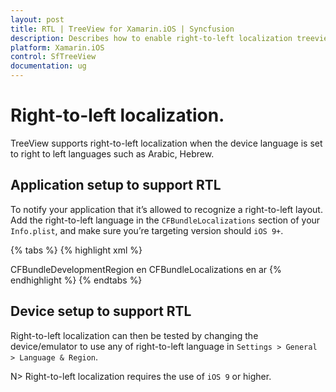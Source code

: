 ```yaml
---
layout: post
title: RTL | TreeView for Xamarin.iOS | Syncfusion
description: Describes how to enable right-to-left localization treeview.
platform: Xamarin.iOS
control: SfTreeView
documentation: ug
---
```


# Right-to-left localization.

 TreeView supports right-to-left localization when the device language is set to right to left languages such as Arabic, Hebrew. 

## Application setup to support RTL

To notify your application that it’s allowed to recognize a right-to-left layout. Add the right-to-left language in the `CFBundleLocalizations` section of your `Info.plist`, and make sure you’re targeting version should `iOS 9+`.

{% tabs %}
{% highlight xml %}

<key>CFBundleDevelopmentRegion</key> 
<string>en</string> 
<key>CFBundleLocalizations</key> 
<array> 
    <string>en</string> 
    <string>ar</string> 
</array>
{% endhighlight %}
{% endtabs %}

## Device setup to support RTL

Right-to-left localization can then be tested by changing the device/emulator to use any of right-to-left language in `Settings > General > Language & Region`.

N> Right-to-left localization requires the use of `iOS 9` or higher.